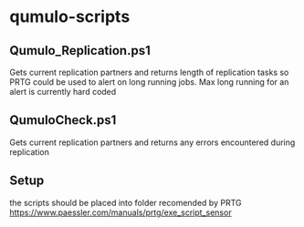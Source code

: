 # qumulo-scripts

## Qumulo_Replication.ps1
Gets current replication partners and returns length of replication tasks so PRTG could be used to alert on long running jobs. Max long running for an alert is currently hard coded

## QumuloCheck.ps1
Gets current replication partners and returns any errors encountered during replication 


## Setup
the scripts should be placed into folder recomended by PRTG
https://www.paessler.com/manuals/prtg/exe_script_sensor
